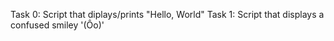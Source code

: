 Task 0: Script that diplays/prints "Hello, World"
Task 1: Script that displays a confused smiley '(Ôo)'

